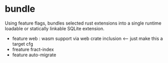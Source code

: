 # bundle

Using feature flags, bundles selected rust extensions into a single runtime loadable or statically linkable SQLite extension.

- feature web : wasm support via web crate inclusion <-- just make this a target cfg
- freature fract-index
- feature auto-migrate
